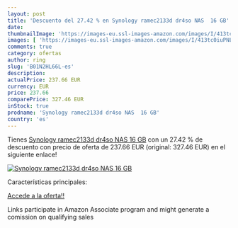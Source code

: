 ```yaml
---
layout: post
title: 'Descuento del 27.42 % en Synology ramec2133d dr4so NAS  16 GB'
date: 
thumbnailImage: 'https://images-eu.ssl-images-amazon.com/images/I/413tc0iuPNL._SL200_.jpg'
images: [ 'https://images-eu.ssl-images-amazon.com/images/I/413tc0iuPNL._SL200_.jpg' ]
comments: true
category: ofertas
author: ring
slug: 'B01N2HL66L-es'
description:
actualPrice: 237.66 EUR
currency: EUR
price: 237.66
comparePrice: 327.46 EUR
inStock: true
prodname: 'Synology ramec2133d dr4so NAS  16 GB'
country: 'es'
---
```


Tienes [Synology ramec2133d dr4so NAS  16 GB](https://www.amazon.es/dp/B01N2HL66L/?tag=tolees-21) con un 27.42 % de descuento con precio de oferta de 237.66 EUR (original: 327.46 EUR) en el siguiente enlace!

[![Synology ramec2133d dr4so NAS  16 GB](https://images-eu.ssl-images-amazon.com/images/I/413tc0iuPNL._SL200_.jpg)](https://www.amazon.es/dp/B01N2HL66L/?tag=tolees-21)

Características principales:


[Accede a la oferta!!](https://www.amazon.es/dp/B01N2HL66L/?tag=tolees-21)

Links participate in Amazon Associate program and might generate a comission on qualifying sales


